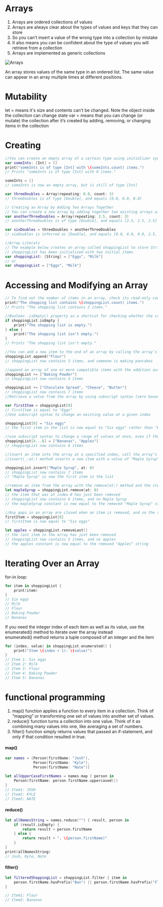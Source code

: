 # Arrays
1. Arrays are ordered collections of values  
2. Arrays are always clear about the types of values and keys that they can store  
3. So you can’t insert a value of the wrong type into a collection by mistake  
4. It also means you can be confident about the type of values you will retrieve from a collection  
5. Arrays are implemented as generic collections  

![Arrays](https://user-images.githubusercontent.com/89819167/131692317-bc2a14b3-4390-435f-9b2d-86a155802e9f.png)

An array stores values of the same type in an ordered list. The same value can appear in an array multiple times at different positions.  

# Mutability
let = means it's size and contents can't be changed.  Note the object inside the collection can change state
var =  means that you can change (or mutate) the collection after it’s created by adding, removing, or changing items in the collection

# Creating

```swift
//You can create an empty array of a certain type using initializer syntax:
var someInts: [Int] = []
print("someInts is of type [Int] with \(someInts.count) items.")
// Prints "someInts is of type [Int] with 0 items."

someInts = []
// someInts is now an empty array, but is still of type [Int]

var threeDoubles = Array(repeating: 0.0, count: 3)
// threeDoubles is of type [Double], and equals [0.0, 0.0, 0.0]

// Creating an Array by Adding Two Arrays Together
// You can create a new array by adding together two existing arrays with compatible types with the addition operator (+)  
var anotherThreeDoubles = Array(repeating: 2.5, count: 3)
// anotherThreeDoubles is of type [Double], and equals [2.5, 2.5, 2.5]

var sixDoubles = threeDoubles + anotherThreeDoubles
// sixDoubles is inferred as [Double], and equals [0.0, 0.0, 0.0, 2.5, 2.5, 2.5]

//Array Literals 
// The example below creates an array called shoppingList to store String values
// shoppingList has been initialized with two initial items
var shoppingList: [String] = ["Eggs", "Milk"]
// or
var shoppingList = ["Eggs", "Milk"]
```

# Accessing and Modifying an Array

```swift
// To find out the number of items in an array, check its read-only count property
print("The shopping list contains \(shoppingList.count) items.")
// Prints "The shopping list contains 2 items."

//Boolean .isEmpty() property as a shortcut for checking whether the count property is equal to 0
if shoppingList.isEmpty {
    print("The shopping list is empty.")
} else {
    print("The shopping list isn't empty.")
}
// Prints "The shopping list isn't empty."

//You can add a new item to the end of an array by calling the array’s append(_:) method
shoppingList.append("Flour")
// shoppingList now contains 3 items, and someone is making pancakes

//append an array of one or more compatible items with the addition assignment operator (+=)
shoppingList += ["Baking Powder"]
// shoppingList now contains 4 items

shoppingList += ["Chocolate Spread", "Cheese", "Butter"]
// shoppingList now contains 7 items
//Retrieve a value from the array by using subscript syntax (zero based)

var firstItem = shoppingList[0]
// firstItem is equal to "Eggs"
//Use subscript syntax to change an existing value at a given index

shoppingList[0] = "Six eggs"
// the first item in the list is now equal to "Six eggs" rather than "Eggs"

//use subscript syntax to change a range of values at once, even if the replacement set of values has a different length than the range you are replacing
shoppingList[4...6] = ["Bananas", "Apples"]
// shoppingList now contains 6 items

//insert an item into the array at a specified index, call the array’s insert(_:at:) method
//insert(_:at:) method inserts a new item with a value of "Maple Syrup" at the very beginning of the shopping list, indicated by an index of 0

shoppingList.insert("Maple Syrup", at: 0)
// shoppingList now contains 7 items
// "Maple Syrup" is now the first item in the list

//remove an item from the array with the remove(at:) method and the item is returned
let mapleSyrup = shoppingList.remove(at: 0)
// the item that was at index 0 has just been removed
// shoppingList now contains 6 items, and no Maple Syrup
// the mapleSyrup constant is now equal to the removed "Maple Syrup" string

//Any gaps in an array are closed when an item is removed, and so the value at index 0 is once again equal to "Six eggs"
firstItem = shoppingList[0]
// firstItem is now equal to "Six eggs"

let apples = shoppingList.removeLast()
// the last item in the array has just been removed
// shoppingList now contains 5 items, and no apples
// the apples constant is now equal to the removed "Apples" string
```

# Iterating Over an Array

for-in loop:
```swift
for item in shoppingList {
    print(item)
}
// Six eggs
// Milk
// Flour
// Baking Powder
// Bananas
```

If you need the integer index of each item as well as its value, use the enumerated() method to iterate over the array instead  
enumerated() method returns a tuple composed of an integer and the item
```swift
for (index, value) in shoppingList.enumerated() {
    print("Item \(index + 1): \(value)")
}
// Item 1: Six eggs
// Item 2: Milk
// Item 3: Flour
// Item 4: Baking Powder
// Item 5: Bananas
```

# functional programming

1. map() function applies a function to every item in a collection. Think of “mapping” or transforming one set of values into another set of values.
2. reduce() function turns a collection into one value. Think of it as combining many values into one, like averaging a set of numbers.
3. filter() function simply returns values that passed an if-statement, and only if that condition resulted in true.

#### map()

```swift
var names = [Person(firstName: "Josh"),
             Person(firstName: "Kyle"),
             Person(firstName: "Nate")]
             
let allUpperCaseFirstNames = names.map { person in
    Person(firstName: person.firstName.uppercased())
}
// Item1: JOSH
// Item2: KYLE
// Item3: NATE
```

#### reduce()
``` swift
let allNamesString = names.reduce("") { result, person in
    if (result.isEmpty) {
        return result + person.firstName
    } else {
        return result + ", \(person.firstName)"
    }
}
print(allNamesString)
// Josh, Kyle, Nate
```

#### filter()

```swift
let filteredShoppingList = shoppingList.filter { item in
    person.firstName.hasPrefix("Ban") || person.firstName.hasPrefix("Fl")
}

// Item1: Flour
// Item2: Bananas
```
